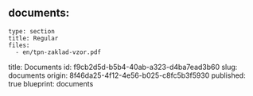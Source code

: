 documents:
  -
    type: section
    title: Regular
    files:
      - en/tpn-zaklad-vzor.pdf
title: Documents
id: f9cb2d5d-b5b4-40ab-a323-d4ba7ead3b60
slug: documents
origin: 8f46da25-4f12-4e56-b025-c8fc5b3f5930
published: true
blueprint: documents
